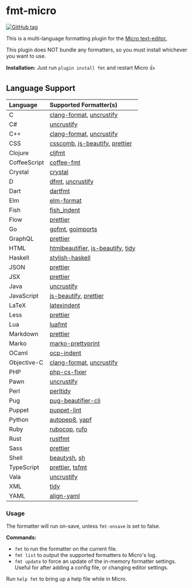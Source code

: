 # fmt-micro

[![GitHub tag](https://img.shields.io/github/tag/sum01/fmt-micro.svg)](https://github.com/sum01/fmt-micro/releases)

This is a multi-language formatting plugin for the [Micro text-editor.](https://github.com/zyedidia/micro)

This plugin does NOT bundle any formatters, so you must install whichever you want to use.

**Installation:** Just run `plugin install fmt` and restart Micro :+1:

## Language Support

| Language     | Supported Formatter(s)                  |
| :----------- | :-------------------------------------- |
| C            | [clang-format], [uncrustify]            |
| C#           | [uncrustify]                            |
| C++          | [clang-format], [uncrustify]            |
| CSS          | [csscomb], [js-beautify], [prettier]    |
| Clojure      | [cljfmt]                                |
| CoffeeScript | [coffee-fmt]                            |
| Crystal      | [crystal]                               |
| D            | [dfmt], [uncrustify]                    |
| Dart         | [dartfmt]                               |
| Elm          | [elm-format]                            |
| Fish         | [fish_indent]                           |
| Flow         | [prettier]                              |
| Go           | [gofmt], [goimports]                    |
| GraphQL      | [prettier]                              |
| HTML         | [htmlbeautifier], [js-beautify], [tidy] |
| Haskell      | [stylish-haskell]                       |
| JSON         | [prettier]                              |
| JSX          | [prettier]                              |
| Java         | [uncrustify]                            |
| JavaScript   | [js-beautify], [prettier]               |
| LaTeX        | [latexindent]                           |
| Less         | [prettier]                              |
| Lua          | [luafmt]                                |
| Markdown     | [prettier]                              |
| Marko        | [marko-prettyprint]                     |
| OCaml        | [ocp-indent]                            |
| Objective-C  | [clang-format], [uncrustify]            |
| PHP          | [php-cs-fixer]                          |
| Pawn         | [uncrustify]                            |
| Perl         | [perltidy]                              |
| Pug          | [pug-beautifier-cli]                    |
| Puppet       | [puppet-lint]                           |
| Python       | [autopep8], [yapf]                      |
| Ruby         | [rubocop], [rufo]                       |
| Rust         | [rustfmt]                               |
| Sass         | [prettier]                              |
| Shell        | [beautysh], [sh]                        |
| TypeScript   | [prettier], [tsfmt]                     |
| Vala         | [uncrustify]                            |
| XML          | [tidy]                                  |
| YAML         | [align-yaml]                            |

### Usage

The formatter will run on-save, unless `fmt-onsave` is set to false.

**Commands:**

* `fmt` to run the formatter on the current file.
* `fmt list` to output the supported formatters to Micro's log.
* `fmt update` to force an update of the in-memory formatter settings.  
  Useful for after adding a config file, or changing editor settings.

Run `help fmt` to bring up a help file while in Micro.

<!-- Table links to make the table easier to read in source -->

[align-yaml]: https://github.com/jonschlinkert/align-yaml
[autopep8]: https://github.com/hhatto/autopep8
[beautysh]: https://github.com/bemeurer/beautysh
[clang-format]: https://clang.llvm.org/docs/ClangFormat.html
[cljfmt]: https://github.com/snoe/node-cljfmt
[coffee-fmt]: https://github.com/sterpe/coffee-fmt
[crystal]: https://github.com/crystal-lang/crystal
[csscomb]: https://github.com/csscomb/csscomb.js
[dartfmt]: https://github.com/dart-lang/dart_style
[dfmt]: https://github.com/dlang-community/dfmt
[elm-format]: https://github.com/avh4/elm-format
[fish_indent]: https://fishshell.com/docs/current/commands.html#fish_indent
[gofmt]: https://golang.org/cmd/gofmt/
[goimports]: https://godoc.org/golang.org/x/tools/cmd/goimports
[htmlbeautifier]: https://github.com/threedaymonk/htmlbeautifier
[js-beautify]: https://github.com/beautify-web/js-beautify
[latexindent]: https://github.com/cmhughes/latexindent.pl
[luafmt]: https://github.com/trixnz/lua-fmt
[marko-prettyprint]: https://github.com/marko-js/marko-prettyprint
[ocp-indent]: https://www.typerex.org/ocp-indent.html
[perltidy]: http://perltidy.sourceforge.net/
[pug-beautifier-cli]: https://github.com/lgaticaq/pug-beautifier-cli
[rubocop]: https://github.com/bbatsov/rubocop
[rufo]: https://github.com/ruby-formatter/rufo
[rustfmt]: https://github.com/rust-lang-nursery/rustfmt
[sh]: https://github.com/mvdan/sh
[stylish-haskell]: https://github.com/jaspervdj/stylish-haskell
[tidy]: http://www.html-tidy.org/
[tsfmt]: https://github.com/vvakame/typescript-formatter
[php-cs-fixer]: https://github.com/friendsofphp/PHP-CS-Fixer
[prettier]: https://github.com/prettier/prettier
[puppet-lint]: http://puppet-lint.com/
[uncrustify]: https://github.com/uncrustify/uncrustify
[yapf]: https://github.com/google/yapf
